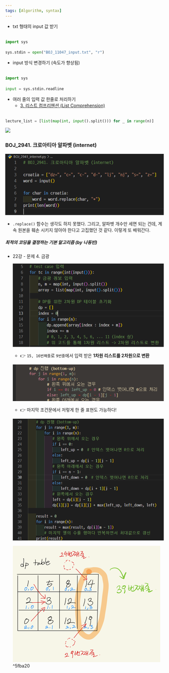 ```yaml
---
tags: [Algorithm, syntax]
---
```


- txt 형태의 input 값 받기
```python

import sys

sys.stdin = open("BOJ_11047_input.txt", "r")

```

- input 방식 변경하기 (속도가 향상됨)
```python

import sys

input = sys.stdin.readline

```

- 여러 줄의 입력 값 한줄로 처리하기 
	- [3. 리스트 컴프리헨션 (List Comprehension)](../KDT/Data%20structure/04.%20리스트(List).md#3.%20리스트%20컴프리헨션%20(List%20Comprehension))
```python

lecture_list = [list(map(int, input().split())) for _ in range(n)]

```


![](../Algorithm%20(theory)/22.%20DP%20-%20problem&solution.md#^de2e19)

### BOJ_2941. 크로아티아 알파벳 (internet)

![](assets/Pasted%20image%2020230304173509.png)
- `.replace()` 함수는 생각도 하지 못했다. 그리고, 알파벳 개수만 세면 되는 건데, 계속 원본을 훼손 시키지 않아야 한다고 고집했던 것 같다. 이렇게 또 배워간다.  


##### 최적의 코딩을 결정하는 기본 알고리즘 (by 나동빈)

- 22강 - 문제 4. 금광
	
	![](assets/Pasted%20image%2020230304011822.png)
	- 👉 `15, 16번째줄`로 `9번줄`에서 입력 받은 **1차원 리스트를 2차원으로 변환**
	
	![](assets/Pasted%20image%2020230304012032.png)
	- 👉 마지막 조건문에서 저렇게 한 줄 표현도 가능하다!
	
	![](assets/Pasted%20image%2020230304012119.png)
	
	![](assets/Pasted%20image%2020230304013059.png) ^5fba20